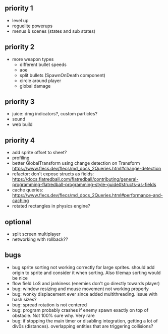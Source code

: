 ## priority 1
- level up
- roguelite powerups
- menus & scenes (states and sub states)

## priority 2
- more weapon types
  - different bullet speeds
  - aoe
  - split bullets (SpawnOnDeath component)
  - circle around player
  - global damage

## priority 3
- juice: dmg indicators?, custom particles?
- sound
- web build

## priority 4
- add sprite offset to sheet?
- profiling
- better GlobalTransform using change detection on Transform https://www.flecs.dev/flecs/md_docs_2Queries.html#change-detection
- refactor: don't expose structs as fields: https://docs.flatredball.com/flatredball/contributing/general-programming-flatredball-programming-style-guide#structs-as-fields
- cache queries: https://www.flecs.dev/flecs/md_docs_2Queries.html#performance-and-caching
- rotated rectangles in physics engine?

## optional
- split screen multiplayer
- networking with rollback??

## bugs
- bug sprite sorting not working correctly for large sprites. should add origin to sprite and consider it when sorting. Also tilemap sorting would be nice
- flow field LoS and jankiness (enemies don't go directly towards player)
- bug: window resizing and mouse movement not working properly
- bug: wonky displacement ever since added multithreading. issue with hash sizes?
- bug: spread rotation is not centered
- bug: program probably crashes if enemy spawn exactly on top of obstacle. Not 100% sure why. Very rare
- bug: if stopping the main timer or disabling integration, getting a lot of div0s (distances). overlapping entities that are triggering collisions?